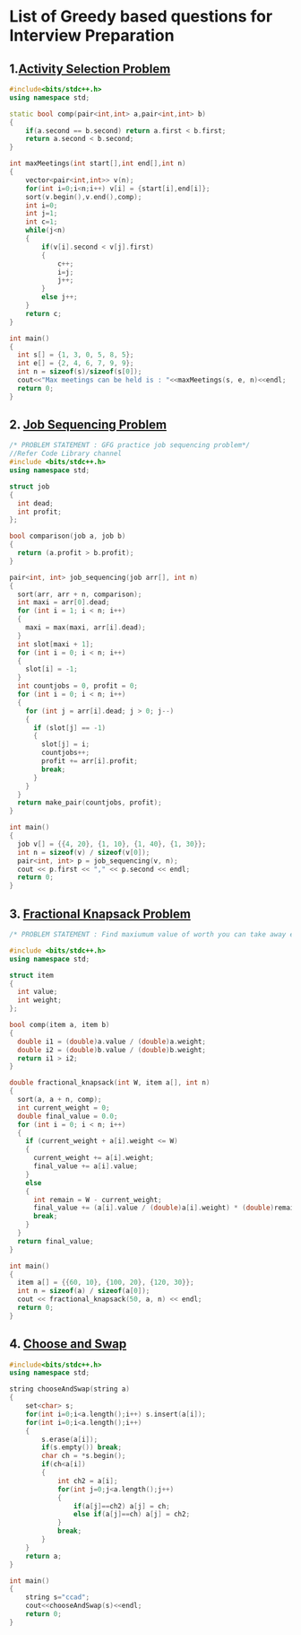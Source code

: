 # List of Greedy based questions for Interview Preparation

## 1.[Activity Selection Problem](https://github.com/kuluruvineeth/Placement_Preparation/blob/main/Greedy/activity_selection_problem.cpp)
```cpp
#include<bits/stdc++.h>
using namespace std;

static bool comp(pair<int,int> a,pair<int,int> b)
{
    if(a.second == b.second) return a.first < b.first;
    return a.second < b.second;
}

int maxMeetings(int start[],int end[],int n)
{
    vector<pair<int,int>> v(n);
    for(int i=0;i<n;i++) v[i] = {start[i],end[i]};
    sort(v.begin(),v.end(),comp);
    int i=0;
    int j=1;
    int c=1;
    while(j<n)
    {
        if(v[i].second < v[j].first)
        {
            c++;
            i=j;
            j++;
        }
        else j++;
    }
    return c;
}

int main()
{
  int s[] = {1, 3, 0, 5, 8, 5};
  int e[] = {2, 4, 6, 7, 9, 9};
  int n = sizeof(s)/sizeof(s[0]);
  cout<<"Max meetings can be held is : "<<maxMeetings(s, e, n)<<endl;
  return 0;
}
```

## 2. [Job Sequencing Problem](https://github.com/kuluruvineeth/Placement_Preparation/blob/main/Greedy/job_sequence.cpp)
```cpp
/* PROBLEM STATEMENT : GFG practice job sequencing problem*/
//Refer Code Library channel
#include <bits/stdc++.h>
using namespace std;

struct job
{
  int dead;
  int profit;
};

bool comparison(job a, job b)
{
  return (a.profit > b.profit);
}

pair<int, int> job_sequencing(job arr[], int n)
{
  sort(arr, arr + n, comparison);
  int maxi = arr[0].dead;
  for (int i = 1; i < n; i++)
  {
    maxi = max(maxi, arr[i].dead);
  }
  int slot[maxi + 1];
  for (int i = 0; i < n; i++)
  {
    slot[i] = -1;
  }
  int countjobs = 0, profit = 0;
  for (int i = 0; i < n; i++)
  {
    for (int j = arr[i].dead; j > 0; j--)
    {
      if (slot[j] == -1)
      {
        slot[j] = i;
        countjobs++;
        profit += arr[i].profit;
        break;
      }
    }
  }
  return make_pair(countjobs, profit);
}

int main()
{
  job v[] = {{4, 20}, {1, 10}, {1, 40}, {1, 30}};
  int n = sizeof(v) / sizeof(v[0]);
  pair<int, int> p = job_sequencing(v, n);
  cout << p.first << "," << p.second << endl;
  return 0;
}
```

## 3. [Fractional Knapsack Problem](https://github.com/kuluruvineeth/Placement_Preparation/blob/main/Greedy/fractional_knapsack.cpp)
```cpp
/* PROBLEM STATEMENT : Find maxiumum value of worth you can take away even with partial takeaways*/

#include <bits/stdc++.h>
using namespace std;

struct item
{
  int value;
  int weight;
};

bool comp(item a, item b)
{
  double i1 = (double)a.value / (double)a.weight;
  double i2 = (double)b.value / (double)b.weight;
  return i1 > i2;
}

double fractional_knapsack(int W, item a[], int n)
{
  sort(a, a + n, comp);
  int current_weight = 0;
  double final_value = 0.0;
  for (int i = 0; i < n; i++)
  {
    if (current_weight + a[i].weight <= W)
    {
      current_weight += a[i].weight;
      final_value += a[i].value;
    }
    else
    {
      int remain = W - current_weight;
      final_value += (a[i].value / (double)a[i].weight) * (double)remain;
      break;
    }
  }
  return final_value;
}

int main()
{
  item a[] = {{60, 10}, {100, 20}, {120, 30}};
  int n = sizeof(a) / sizeof(a[0]);
  cout << fractional_knapsack(50, a, n) << endl;
  return 0;
}
```

## 4. [Choose and Swap](https://github.com/kuluruvineeth/Placement_Preparation/blob/main/Greedy/choose_and_swap.cpp)
```cpp
#include<bits/stdc++.h>
using namespace std;

string chooseAndSwap(string a)
{
    set<char> s;
    for(int i=0;i<a.length();i++) s.insert(a[i]);
    for(int i=0;i<a.length();i++)
    {
        s.erase(a[i]);
        if(s.empty()) break;
        char ch = *s.begin();
        if(ch<a[i])
        {
            int ch2 = a[i];
            for(int j=0;j<a.length();j++)
            {
                if(a[j]==ch2) a[j] = ch;
                else if(a[j]==ch) a[j] = ch2;
            }
            break;
        }
    }
    return a;
}

int main()
{
    string s="ccad";
    cout<<chooseAndSwap(s)<<endl;
    return 0;
}
```